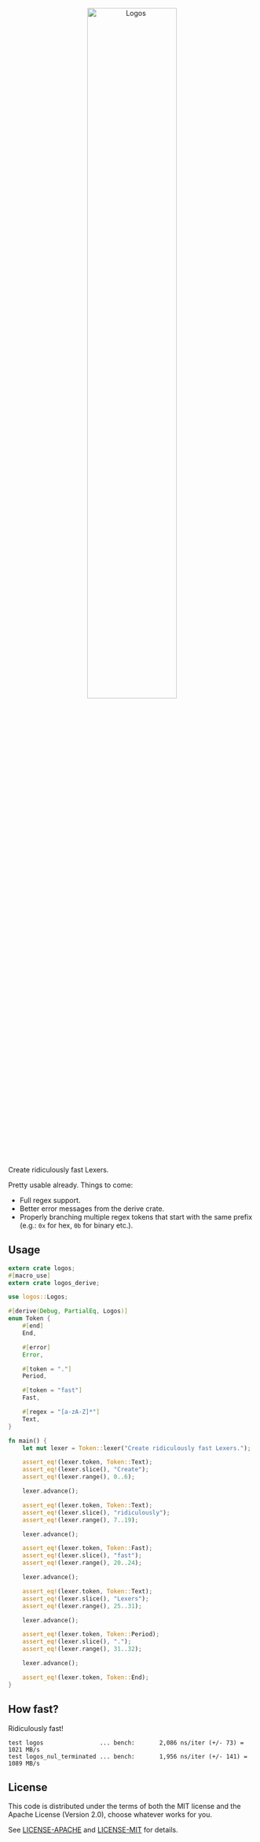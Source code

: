<p align="center">
    <img src="https://raw.github.com/maciejhirsz/logos/master/logos.png?sanitize=true" width="60%" alt="Logos">
</p>

Create ridiculously fast Lexers.

Pretty usable already. Things to come:
+ Full regex support.
+ Better error messages from the derive crate.
+ Properly branching multiple regex tokens that start with the same prefix (e.g.: `0x` for hex, `0b` for binary etc.).

## Usage

```rust
extern crate logos;
#[macro_use]
extern crate logos_derive;

use logos::Logos;

#[derive(Debug, PartialEq, Logos)]
enum Token {
    #[end]
    End,

    #[error]
    Error,

    #[token = "."]
    Period,

    #[token = "fast"]
    Fast,

    #[regex = "[a-zA-Z]*"]
    Text,
}

fn main() {
    let mut lexer = Token::lexer("Create ridiculously fast Lexers.");

    assert_eq!(lexer.token, Token::Text);
    assert_eq!(lexer.slice(), "Create");
    assert_eq!(lexer.range(), 0..6);

    lexer.advance();

    assert_eq!(lexer.token, Token::Text);
    assert_eq!(lexer.slice(), "ridiculously");
    assert_eq!(lexer.range(), 7..19);

    lexer.advance();

    assert_eq!(lexer.token, Token::Fast);
    assert_eq!(lexer.slice(), "fast");
    assert_eq!(lexer.range(), 20..24);

    lexer.advance();

    assert_eq!(lexer.token, Token::Text);
    assert_eq!(lexer.slice(), "Lexers");
    assert_eq!(lexer.range(), 25..31);

    lexer.advance();

    assert_eq!(lexer.token, Token::Period);
    assert_eq!(lexer.slice(), ".");
    assert_eq!(lexer.range(), 31..32);

    lexer.advance();

    assert_eq!(lexer.token, Token::End);
}
```

## How fast?

Ridiculously fast!

```
test logos                ... bench:       2,086 ns/iter (+/- 73) = 1021 MB/s
test logos_nul_terminated ... bench:       1,956 ns/iter (+/- 141) = 1089 MB/s
```

## License

This code is distributed under the terms of both the MIT license
and the Apache License (Version 2.0), choose whatever works for you.

See [LICENSE-APACHE](LICENSE-APACHE) and [LICENSE-MIT](LICENSE-MIT) for details.

